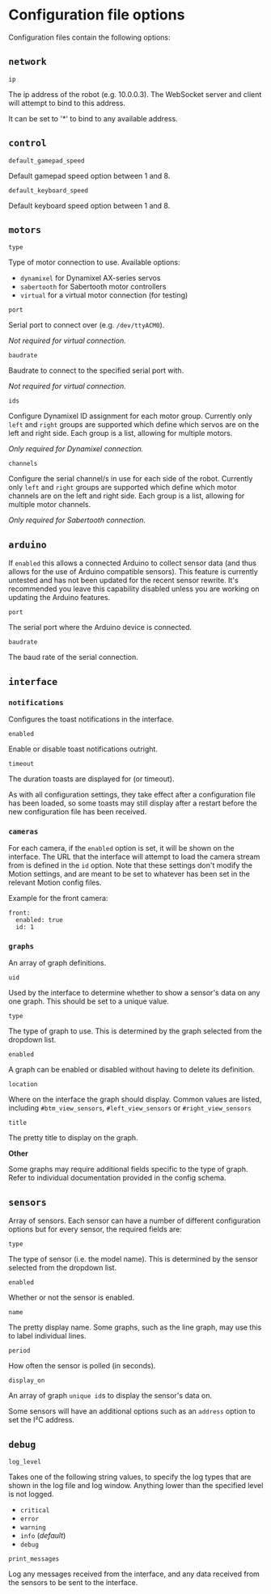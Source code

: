# Configuration file options

Configuration files contain the following options:

## `network`

`ip`

The ip address of the robot (e.g. 10.0.0.3). The WebSocket server and client will attempt to bind to this address.

It can be set to '*' to bind to any available address.

## `control`

`default_gamepad_speed`

Default gamepad speed option between 1 and 8.

`default_keyboard_speed`

Default keyboard speed option between 1 and 8.

## `motors`

`type`

Type of motor connection to use. Available options:

- `dynamixel` for Dynamixel AX-series servos
- `sabertooth` for Sabertooth motor controllers
- `virtual` for a virtual motor connection (for testing)

`port`

Serial port to connect over (e.g. `/dev/ttyACM0`).

_Not required for virtual connection._

`baudrate`

Baudrate to connect to the specified serial port with.

_Not required for virtual connection._

`ids`

Configure Dynamixel ID assignment for each motor group. Currently only `left` and `right` groups are supported which define which servos are on the left and right side. Each group is a list, allowing for multiple motors.

_Only required for Dynamixel connection._

`channels`

Configure the serial channel/s in use for each side of the robot. Currently only `left` and `right` groups are supported which define which motor channels are on the left and right side. Each group is a list, allowing for multiple motor channels.

_Only required for Sabertooth connection._

## `arduino`

If `enabled` this allows a connected Arduino to collect sensor data (and thus allows for the use of Arduino compatible sensors).
This feature is currently untested and has not been updated for the recent sensor rewrite. It's recommended you leave this capability disabled unless you are working on updating the Arduino features.

`port`

The serial port where the Arduino device is connected.

`baudrate`

The baud rate of the serial connection.

## `interface`

### `notifications`

Configures the toast notifications in the interface.

`enabled`

Enable or disable toast notifications outright.

`timeout`

The duration toasts are displayed for (or timeout).

As with all configuration settings, they take effect after a configuration file has been loaded, so some toasts may still display after a restart before the new configuration file has been received.

### `cameras`

For each camera, if the `enabled` option is set, it will be shown on the interface. The URL that the interface will attempt to load the camera stream from is defined in the `id` option. Note that these settings don't modify the Motion settings, and are meant to be set to whatever has been set in the relevant Motion config files.

Example for the front camera:
```
front:
  enabled: true
  id: 1
```

### `graphs`

An array of graph definitions.

`uid`

Used by the interface to determine whether to show a sensor's data on any one graph. This should be set to a unique value.

`type`

The type of graph to use. This is determined by the graph selected from the dropdown list.

`enabled`

A graph can be enabled or disabled without having to delete its definition.

`location`

Where on the interface the graph should display. Common values are listed, including  `#btm_view_sensors`, `#left_view_sensors` or `#right_view_sensors`

`title`

The pretty title to display on the graph.

**Other**

Some graphs may require additional fields specific to the type of graph. Refer to individual documentation provided in the config schema.

## `sensors`

Array of sensors. Each sensor can have a number of different configuration options but for every sensor, the required fields are:

`type`

The type of sensor (i.e. the model name). This is determined by the sensor selected from the dropdown list.

`enabled`

Whether or not the sensor is enabled.

`name`

The pretty display name. Some graphs, such as the line graph, may use this to label individual lines.

`period`

How often the sensor is polled (in seconds).

`display_on`

An array of graph `unique id`s to display the sensor's data on.

Some sensors will have an additional options such as an `address` option to set the I²C address.

## `debug`

`log_level`

Takes one of the following string values, to specify the log types that are shown in the log file and log window. Anything lower than the specified level is not logged.

- `critical`
- `error`
- `warning`
- `info` (_default_)
- `debug`

`print_messages`

Log any messages received from the interface, and any data received from the sensors to be sent to the interface.

